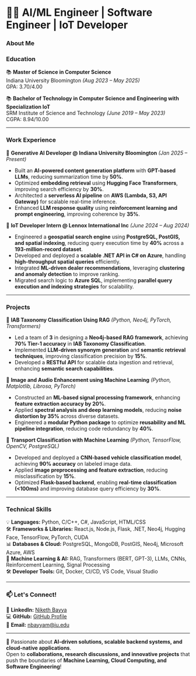 # 👨‍💻 AI/ML Engineer | Software Engineer | IoT Developer  

### **About Me**


### **Education**  
📚 **Master of Science in Computer Science**  
Indiana University Bloomington *(Aug 2023 – May 2025)*  
GPA: 3.70/4.00

📚 **Bachelor of Technology in Computer Science and Engineering with Specialization IoT**  
SRM Institute of Science and Technology *(June 2019 – May 2023)*  
CGPA: 8.94/10.00

---

### **Work Experience**  
🔹 **Generative AI Developer @ Indiana University Bloomington** *(Jan 2025 – Present)*  
- Built an **AI-powered content generation platform** with **GPT-based LLMs**, reducing summarization time by **50%**.  
- Optimized **embedding retrieval** using **Hugging Face Transformers**, improving search efficiency by **30%**.  
- Architected a **serverless AI pipeline** on **AWS (Lambda, S3, API Gateway)** for scalable real-time inference.  
- Enhanced **LLM response quality** using **reinforcement learning and prompt engineering**, improving coherence by **35%**.  

🔹 **IoT Developer Intern @ Lennox International Inc** *(June 2024 – Aug 2024)*  
- Engineered a **geospatial search engine** using **PostgreSQL, PostGIS, and spatial indexing**, reducing query execution time by **40%** across a **193-million-record dataset**.  
- Developed and deployed a **scalable .NET API in C# on Azure**, handling **high-throughput spatial queries** efficiently.  
- Integrated **ML-driven dealer recommendations**, leveraging **clustering and anomaly detection** to improve ranking.  
- Migrated search logic to **Azure SQL**, implementing **parallel query execution and indexing strategies** for scalability.  

---

### **Projects**  
📌 **IAB Taxonomy Classification Using RAG** *(Python, Neo4j, PyTorch, Transformers)*  
- Led a team of **3** in designing a **Neo4j-based RAG framework**, achieving **70% Tier-1 accuracy** in **IAB Taxonomy Classification**.  
- Implemented **LLM-driven synonym generation** and **semantic retrieval techniques**, improving classification precision by **15%**.  
- Developed a **RESTful API** for scalable data ingestion and retrieval, enhancing **semantic search capabilities**.  

📌 **Image and Audio Enhancement using Machine Learning** *(Python, Matplotlib, Librosa, PyTorch)*  
- Constructed an **ML-based signal processing framework**, enhancing **feature extraction accuracy by 20%**.  
- Applied **spectral analysis and deep learning models**, reducing **noise distortion by 35%** across diverse datasets.  
- Engineered a **modular Python package** to optimize **reusability and ML pipeline integration**, reducing code redundancy by **40%**.  

📌 **Transport Classification with Machine Learning** *(Python, TensorFlow, OpenCV, PostgreSQL)*  
- Developed and deployed a **CNN-based vehicle classification model**, achieving **90% accuracy** on labeled image data.  
- Applied **image preprocessing and feature extraction**, reducing misclassification by **15%**.  
- Optimized **Flask-based backend**, enabling **real-time classification (<100ms)** and improving database query efficiency by **30%**.  

---

### **Technical Skills**  
💡 **Languages:** Python, C/C++, C#, JavaScript, HTML/CSS  
🛠 **Frameworks & Libraries:** React.js, Node.js, Flask, .NET, Neo4j, Hugging Face, TensorFlow, PyTorch, CUDA  
📊 **Databases & Cloud:** PostgreSQL, MongoDB, PostGIS, Neo4j, Microsoft Azure, AWS  
🤖 **Machine Learning & AI:** RAG, Transformers (BERT, GPT-3), LLMs, CNNs, Reinforcement Learning, Signal Processing  
🛠 **Developer Tools:** Git, Docker, CI/CD, VS Code, Visual Studio  

---

### **📫 Let's Connect!**  
🔗 **LinkedIn:** [Niketh Bayya](https://www.linkedin.com/in/niketh-bayya/)  
💻 **GitHub:** [GitHub Profile](https://github.com/username)  
📧 **Email:** nbayyam@iu.edu  

---

🚀 Passionate about **AI-driven solutions, scalable backend systems, and cloud-native applications**.  
Open to **collaborations, research discussions, and innovative projects** that push the boundaries of **Machine Learning, Cloud Computing, and Software Engineering**!  
